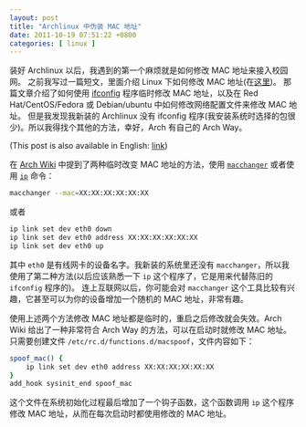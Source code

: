 ```yaml
---
layout: post
title: "Archlinux 中伪装 MAC 地址"
date: 2011-10-19 07:51:22 +0800
categories: [ linux ]
---
```


装好 Archlinux 以后，我遇到的第一个麻烦就是如何修改 MAC 地址来接入校园网。
之前我写过一篇短文，里面介绍 Linux 下如何修改 MAC 地址(在[这里][linux-mac])。
那篇文章介绍了如何使用 [ifconfig][ifconfig] 程序临时修改 MAC 地址，以及在 Red Hat/CentOS/Fedora 或 Debian/ubuntu 中如何修改网络配置文件来修改 MAC 地址。
但是我发现我新装的 Archlinux 没有 ifconfig 程序(我安装系统时选择的包很少)。所以我得找个其他的方法，幸好，Arch 有自己的 Arch Way。

<!-- more -->

(This post is also available in English: [link][english])

在 [Arch Wiki][archwiki] 中提到了两种临时改变 MAC 地址的方法，使用 [`macchanger`][macchanger] 或者使用 [`ip`][ip] 命令：

``` bash
macchanger --mac=XX:XX:XX:XX:XX:XX
```

或者

``` bash
ip link set dev eth0 down
ip link set dev eth0 address XX:XX:XX:XX:XX:XX
ip link set dev eth0 up
```

其中 `eth0` 是有线网卡的设备名字。我新装的系统里还没有 `macchanger`，所以我使用了第二种方法(以后应该熟悉一下 `ip` 这个程序了，它是用来代替陈旧的 `ifconfig` 程序的)。
连上互联网以后，你可能会对 `macchanger` 这个工具比较有兴趣，它甚至可以为你的设备增加一个随机的 MAC 地址，非常有趣。

使用上述两个方法修改 MAC 地址都是临时的，重启之后修改就会失效。Arch Wiki 给出了一种非常符合 Arch Way 的方法，可以在启动时就修改 MAC 地址。
只需要创建文件 `/etc/rc.d/functions.d/macspoof`，文件内容如下：

``` bash
spoof_mac() {
    ip link set dev eth0 address XX:XX:XX:XX:XX:XX
}
add_hook sysinit_end spoof_mac
```

这个文件在系统初始化过程最后增加了一个钩子函数，这个函数调用 `ip` 这个程序修改 MAC 地址，从而在每次启动时都使用修改的 MAC 地址。

[linux-mac]:        /linux/2011/07/16/how-to-change-mac-address-in-linux/
[ifconfig]:         http://en.wikipedia.org/wiki/Ifconfig
[english]:          /linux/2011/10/19/spoofing-mac-address-in-archlinux/
[archwiki]:         https://wiki.archlinux.org/index.php/MAC_Address_Spoofing
[macchanger]:       http://www.alobbs.com/macchanger
[ip]:               http://linux.die.net/man/8/ip
